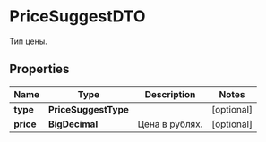 

# PriceSuggestDTO

Тип цены.

## Properties

| Name | Type | Description | Notes |
|------------ | ------------- | ------------- | -------------|
|**type** | **PriceSuggestType** |  |  [optional] |
|**price** | **BigDecimal** | Цена в рублях. |  [optional] |




